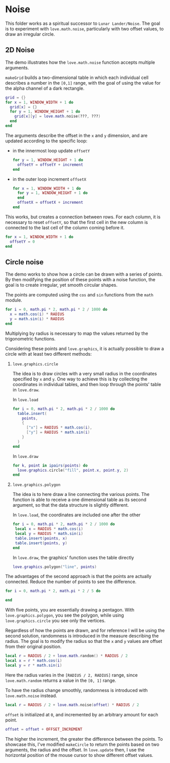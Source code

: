 # Noise

This folder works as a spiritual successor to `Lunar Lander/Noise`. The goal is to experiment with `love.math.noise`, particularly with two offset values, to draw an irregular circle.

## 2D Noise

The demo illustrates how the `love.math.noise` function accepts multiple arguments.

`makeGrid` builds a two-dimensional table in which each individual cell describes a number in the `[0,1]` range, with the goal of using the value for the alpha channel of a dark rectangle.

```lua
grid = {}
for x = 1, WINDOW_WIDTH + 1 do
  grid[x] = {}
  for y = 1, WINDOW_HEIGHT + 1 do
    grid[x][y] = love.math.noise(???, ???)
  end
end
```

The arguments describe the offset in the `x` and `y` dimension, and are updated according to the specific loop:

- in the innermost loop update `offsetY`

  ```lua
  for y = 1, WINDOW_HEIGHT + 1 do
    offsetY = offsetY + increment
  end
  ```

- in the outer loop increment `offsetX`

  ```lua
  for x = 1, WINDOW_WIDTH + 1 do
    for y = 1, WINDOW_HEIGHT + 1 do
    end
    offsetX = offsetX + increment
  end
  ```

This works, but creates a connection between rows. For each column, it is necessary to reset `offsetY`, so that the first cell in the new column is connected to the last cell of the column coming before it.

```lua
for x = 1, WINDOW_WIDTH + 1 do
  offsetY = 0
end
```

## Circle noise

The demo works to show how a circle can be drawn with a series of points. By then modifying the position of these points with a noise function, the goal is to create irregular, yet smooth circular shapes.

The points are computed using the `cos` and `sin` functions from the `math` module.

```lua
for i = 0, math.pi * 2, math.pi * 2 / 1000 do
  x = math.cos(i) * RADIUS
  y = math.sin(i) * RADIUS
end
```

Multiplying by radius is necessary to map the values returned by the trigonometric functions.

Considering these points and `love.graphics`, it is actually possible to draw a circle with at least two different methods:

1. `love.graphics.circle`

   The idea is to draw circles with a very small radius in the coordinates specified by `x` and `y`. One way to achieve this is by collecting the coordinates in individual tables, and then loop through the points' table in `love.draw`.

   In `love.load`

   ```lua
   for i = 0, math.pi * 2, math.pi * 2 / 1000 do
     table.insert(
       points,
       {
         ["x"] = RADIUS * math.cos(i),
         ["y"] = RADIUS * math.sin(i)
       }
     )
   end
   ```

   In `love.draw`

   ```lua
   for k, point in ipairs(points) do
     love.graphics.circle("fill", point.x, point.y, 2)
   end
   ```

2. `love.graphics.polygon`

   The idea is to here draw a line connecting the various points. The function is able to receive a one dimensional table as its second argument, so that the data structure is slightly different.

   In `love.load`, the coordinates are included one after the other

   ```lua
   for i = 0, math.pi * 2, math.pi * 2 / 1000 do
    local x = RADIUS * math.cos(i)
    local y = RADIUS * math.sin(i)
    table.insert(points, x)
    table.insert(points, y)
   end
   ```

   In `love.draw`, the graphics' function uses the table directly

   ```lua
   love.graphics.polygon("line", points)
   ```

The advantages of the second approach is that the points are actually connected. Reduce the number of points to see the difference.

```lua
for i = 0, math.pi * 2, math.pi * 2 / 5 do

end
```

With five points, you are essentially drawing a pentagon. With `love.graphics.polygon`, you see the polygon, while using `love.graphics.circle` you see only the vertices.

Regardless of how the points are drawn, and for reference I will be using the second solution, randomness is introduced in the measure describing the radius. The goal is to modify the radius so that the `x` and `y` values are offset from their original position.

```lua
local r = RADIUS / 2 + love.math.random() * RADIUS / 2
local x = r * math.cos(i)
local y = r * math.sin(i)
```

Here the radius varies in the `[RADIUS / 2, RADIUS]` range, since `love.math.random` returns a value in the `[0, 1]` range.

To have the radius change smoothly, randomness is introduced with `love.math.noise` instead.

```lua
local r = RADIUS / 2 + love.math.noise(offset) * RADIUS / 2
```

`offset` is initialized at `0`, and incremented by an arbitrary amount for each point.

```lua
offset = offset + OFFSET_INCREMENT
```

The higher the increment, the greater the difference between the points. To showcase this, I've modified `makeCircle` to return the points based on two arguments, the radius and the offset. In `love.update` then, I use the horizontal position of the mouse cursor to show different offset values.

